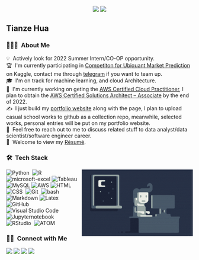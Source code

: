 <p align="center"> 
	<img src="https://i.pinimg.com/originals/9f/86/b4/9f86b47b419ab91250927b7fad7f08fd.gif" /> 
	<img src="https://readme-typing-svg.herokuapp.com?font=Serif&color=%23116BF7&size=18&duration=6000&center=true&vCenter=true&width=600&height=30&lines=%E2%80%9Cest%C3%A1+lloviendo+en+Macondo.%E2%80%9D+" /> 
</p>


## Tianze Hua

### 👨🏻‍💻 &nbsp;About Me

💡 &nbsp;Actively look for 2022 Summer Intern/CO-OP opportunity.\
🏆 &nbsp;I'm currently participating in [Competiton for Ubiquant Market Prediction](https://www.kaggle.com/c/ubiquant-market-prediction) on Kaggle, contact me through [telegram](https://t.me/sta257) if you want to team up.\
🎓 &nbsp;I'm on track for machine learning, and cloud Architecture. \
📜 &nbsp;I'm currently working on geting the [AWS Certified Cloud Practitioner](https://aws.amazon.com/certification/certified-cloud-practitioner/), I plan to obtain the [AWS Certified Solutions Architect – Associate](https://aws.amazon.com/certification/certified-solutions-architect-associate/) by the end of 2022.\
✍️ &nbsp;I just build my [portfolio website](https://datahua.github.io/) along with the page, I plan to upload casual school works to github as a collection repo, meanwhile, selected works, personal entries will be put on my portfolio website.\
💬 &nbsp;Feel free to reach out to me to discuss related stuff to data analyst/data scientist/software engineer career.\
📄 &nbsp;Welcome to view my [Résumé](https://datahua.github.io/images/Resume.pdf).


### 🛠 &nbsp;Tech Stack
<img alt="Night Coding" src="https://raw.githubusercontent.com/AVS1508/AVS1508/master/assets/Night-Coding.gif" width="300" 
     height="180" align="right"/>

![Python](https://img.shields.io/badge/-Python-05122A?style=flat&logo=python)&nbsp;
![R](https://img.shields.io/badge/-R-05122A?style=flat&logo=R&logoColor=276DC3)
![microsoft-excel](https://img.shields.io/badge/-Excel-05122A?style=flat&logo=microsoft-excel)
![Tableau](https://img.shields.io/badge/-Tableau-05122A?style=flat&logo=Tableau&logoColor=276DC3)
![MySQL](https://img.shields.io/badge/-MySQL-05122A?style=flat&logo=mysql&logoColor=white)
![AWS](https://img.shields.io/badge/-AWS-05122A?style=flat&logo=amazon-aws)
![HTML](https://img.shields.io/badge/-HTML-05122A?style=flat&logo=HTML5)&nbsp;
![CSS](https://img.shields.io/badge/-CSS-05122A?style=flat&logo=CSS3&logoColor=1572B6)&nbsp;
![Git](https://img.shields.io/badge/-Git-05122A?style=flat&logo=git)&nbsp;
![bash](https://img.shields.io/badge/-Bash-05122A?style=flat&logo=gnu-bash)
![Markdown](https://img.shields.io/badge/-Markdown-05122A?style=flat&logo=markdown)
![Latex](https://img.shields.io/badge/-Latex-05122A?style=flat&logo=latex)&nbsp;
![GitHub](https://img.shields.io/badge/-GitHub-05122A?style=flat&logo=github)&nbsp;
![Visual Studio Code](https://img.shields.io/badge/-Visual%20Studio%20Code-05122A?style=flat&logo=visual-studio-code&logoColor=007ACC)&nbsp;
![Jupyternotebook](https://img.shields.io/badge/-Jupyternotebook-05122A?style=flat&logo=jupyter)&nbsp;
![RStudio](https://img.shields.io/badge/-RStudio-05122A?style=flat&logo=rstudio)&nbsp;
![ATOM](https://img.shields.io/badge/-Atom-05122A?style=flat&logo=atom)&nbsp;



### 🤝🏻 &nbsp;Connect with Me

<p align="left">
<a href="https://datahua.github.io/"><img src="https://img.shields.io/badge/-Portfolio-3423A6?style=flat&logo=Google-Chrome&logoColor=white"/></a>
<a href="https://www.linkedin.com/in/datahua/"><img src="https://img.shields.io/badge/-Tianze%20Hua-0077B5?style=flat&logo=Linkedin&logoColor=white"/></a>
<a href="mailto:tianzewillgetjob@gmail.com"><img src="https://img.shields.io/badge/-tianzewillgetjob@gmail.com-BB001B?style=flat&logo=Gmail&logoColor=white"/></a>
<a href="https://t.me/sta257"><img src="https://img.shields.io/badge/-Tianze-FFFFFF?style=flat&logo=telegram&logoColor=white"/></a>
</p>

